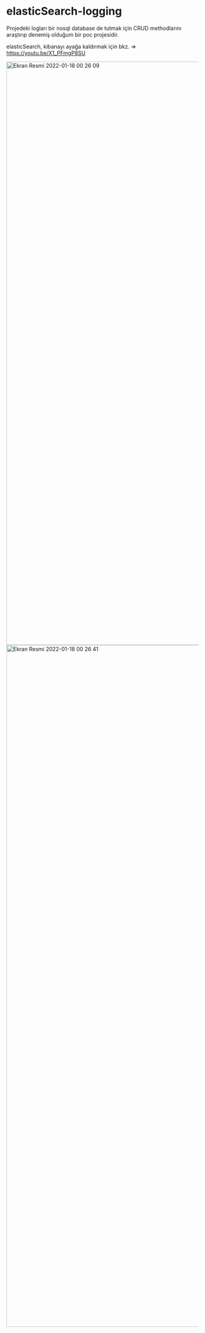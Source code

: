 # elasticSearch-logging

Projedeki logları bir nosql database de tutmak için CRUD methodlarını araştırıp denemiş olduğum bir poc projesidir.

elasticSearch, kibanayı ayağa kaldırmak için bkz. => https://youtu.be/X1_PFmgP8SU


<img width="1528" alt="Ekran Resmi 2022-01-18 00 26 09" src="https://user-images.githubusercontent.com/37908301/149838821-24fd9f45-6b99-46bf-9780-f36d01ed4257.png">

<img width="1786" alt="Ekran Resmi 2022-01-18 00 26 41" src="https://user-images.githubusercontent.com/37908301/149838852-5e8ffc60-7b98-48a3-80df-ff6a0fb236de.png">

